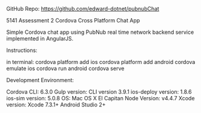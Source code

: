 GitHub Repo:
https://github.com/edward-dotnet/pubnubChat


5141 Assessment 2 Cordova Cross Platform Chat App


Simple Cordova chat app using PubNub real time network backend service implemented in AngularJS.


Instructions:

in terminal:
cordova platform add ios
cordova platform add android
cordova emulate ios
cordova run android
cordova serve


Development Environment:

Cordova CLI: 6.3.0
Gulp version:  CLI version 3.9.1
ios-deploy version: 1.8.6 
ios-sim version: 5.0.8 
OS: Mac OS X El Capitan
Node Version: v4.4.7
Xcode version: Xcode 7.3.1+
Android Studio 2+




